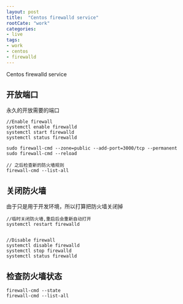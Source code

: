 ```yaml
---
layout: post
title:  "Centos firewalld service"
rootCate: "work"
categories:
- live
tags:
- work
- centos
- firewalld
---
```


Centos firewalld service
<!---more--->

## 开放端口
永久的开放需要的端口
```
//Enable firewall
systemctl enable firewalld
systemctl start firewalld
systemctl status firewalld

sudo firewall-cmd --zone=public --add-port=3000/tcp --permanent
sudo firewall-cmd --reload

// 之后检查新的防火墙规则
firewall-cmd --list-all
```

## 关闭防火墙
由于只是用于开发环境，所以打算把防火墙关闭掉

```
//临时关闭防火墙,重启后会重新自动打开
systemctl restart firewalld


//Disable firewall
systemctl disable firewalld
systemctl stop firewalld
systemctl status firewalld
```

## 检查防火墙状态
```
firewall-cmd --state
firewall-cmd --list-all
```